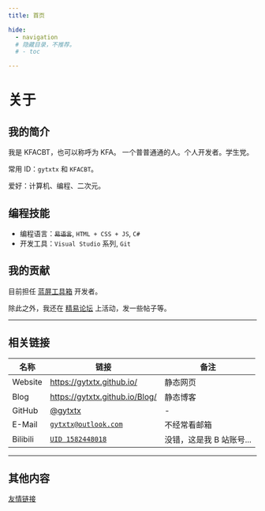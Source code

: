 ```yaml
---
title: 首页

hide:
  - navigation
  # 隐藏目录，不推荐。
  # - toc 

---
```


# 关于

## 我的简介

我是 KFACBT，也可以称呼为 KFA。
一个普普通通的人。个人开发者。学生党。

常用 ID：`gytxtx` 和 `KFACBT`。

爱好：计算机、编程、二次元。

<!-- 游戏《[**蔚蓝档案**](https://bluearchive-cn.com/)》[小绿](https://kivo.wiki/data/character/27)厨 -->

## 编程技能

* 编程语言：~~`易语言`~~, `HTML + CSS + JS`, `C#`
* 开发工具：`Visual Studio` 系列, `Git`

## 我的贡献

目前担任 [蓝屏工具箱](https://tools.cnstlapy.cn/) 开发者。

除此之外，我还在 [精易论坛](https://bbs.125.la/home.php?mod=space&uid=714270) 上活动，发一些帖子等。

---

## 相关链接

| 名称 | 链接 | 备注 |
| ---- | ---- | ---- |
| Website | <https://gytxtx.github.io/> | 静态网页 |
| Blog | <https://gytxtx.github.io/Blog/> | 静态博客 |
| GitHub | [@gytxtx](https://github.com/gytxtx/) | - |
| E-Mail | [`gytxtx@outlook.com`](mailto:gytxtx@outlook.com) | 不经常看邮箱 |
| Bilibili | [`UID 1582448018`](https://space.bilibili.com/1582448018/) | 没错，这是我 B 站账号... |

---

## 其他内容

[友情链接](links.md "友情链接")
